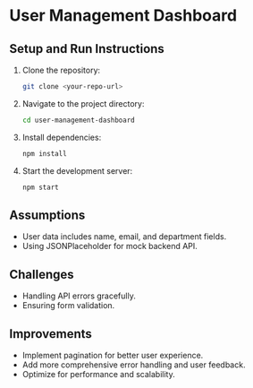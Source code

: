 # User Management Dashboard

## Setup and Run Instructions

1. Clone the repository:
    ```sh
    git clone <your-repo-url>
    ```
2. Navigate to the project directory:
    ```sh
    cd user-management-dashboard
    ```
3. Install dependencies:
    ```sh
    npm install
    ```
4. Start the development server:
    ```sh
    npm start
    ```

## Assumptions
- User data includes name, email, and department fields.
- Using JSONPlaceholder for mock backend API.

## Challenges
- Handling API errors gracefully.
- Ensuring form validation.

## Improvements
- Implement pagination for better user experience.
- Add more comprehensive error handling and user feedback.
- Optimize for performance and scalability.
